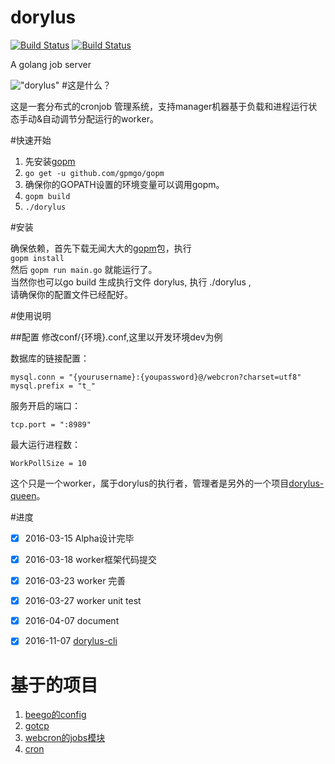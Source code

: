 # dorylus
[![Build Status](https://travis-ci.org/bannerchi/dorylus.svg?branch=master)](https://travis-ci.org/bannerchi/dorylus)
[![Build Status](https://circleci.com/gh/bannerchi/dorylus.png?circle-token=d5c4d4e8578ad9a4f56038e807b192fc7091adef)](https://circleci.com/gh/bannerchi/dorylus)

A golang job server

!["dorylus"](http://7xlu17.com1.z0.glb.clouddn.com/565ac46dd7a0b96e7c6f5336bcd98f72.jpg)
#这是什么？

这是一套分布式的cronjob 管理系统，支持manager机器基于负载和进程运行状态手动&自动调节分配运行的worker。

#快速开始

1. 先安装[gopm](https://github.com/gpmgo/gopm)
2. `go get -u github.com/gpmgo/gopm`
3. 确保你的GOPATH设置的环境变量可以调用gopm。
4. `gopm build`
5. `./dorylus`

#安装

确保依赖，首先下载无闻大大的[gopm](https://github.com/gpmgo/gopm)包，执行 <br>
`gopm install` <br>
然后 `gopm run main.go`  就能运行了。<br>
当然你也可以go build 生成执行文件 dorylus, 执行 ./dorylus ,<br>请确保你的配置文件已经配好。

#使用说明

##配置
修改conf/{环境}.conf,这里以开发环境dev为例

数据库的链接配置：

`mysql.conn = "{yourusername}:{youpassword}@/webcron?charset=utf8"`
`mysql.prefix = "t_"`

服务开启的端口：

`tcp.port = ":8989"`

最大运行进程数：

`WorkPollSize = 10`


这个只是一个worker，属于dorylus的执行者，管理者是另外的一个项目[dorylus-queen](https://github.com/bannerchi/dorylus-queen)。


#进度
- [x] 2016-03-15 Alpha设计完毕
- [x] 2016-03-18 worker框架代码提交
- [x] 2016-03-23 worker 完善
- [x] 2016-03-27 worker unit test
- [x] 2016-04-07 document
- [x] 2016-11-07  [dorylus-cli](https://github.com/bannerchi/dorylus-cli)


# 基于的项目
1. [beego的config](https://github.com/astaxie/beego)
2. [gotcp](https://github.com/gansidui/gotcp)
3. [webcron的jobs模块](https://github.com/lisijie/webcron)
4. [cron](https://github.com/robfig/cron)
